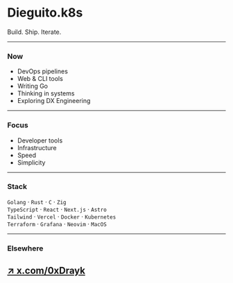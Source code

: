 # Dieguito.k8s

Build. Ship. Iterate.

---

### Now

- DevOps pipelines  
- Web & CLI tools  
- Writing Go  
- Thinking in systems
- Exploring DX Engineering

---

### Focus

- Developer tools  
- Infrastructure  
- Speed  
- Simplicity

---

### Stack

`Golang` · `Rust` · `C` · `Zig`  
`TypeScript` · `React` · `Next.js` · `Astro`  
`Tailwind` · `Vercel` · `Docker` · `Kubernetes`  
`Terraform` · `Grafana` · `Neovim` · `MacOS`

---

<!--START_SECTION:waka-->
<!--END_SECTION:waka-->


### Elsewhere

[↗ x.com/0xDrayk](https://x.com/0xDrayk)  
---

